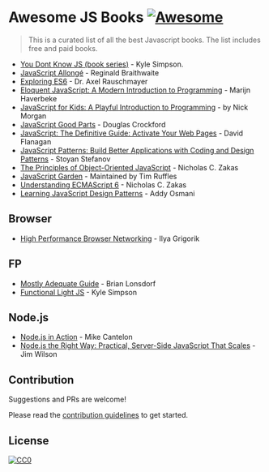 # Awesome JS Books [![Awesome](https://cdn.rawgit.com/sindresorhus/awesome/d7305f38d29fed78fa85652e3a63e154dd8e8829/media/badge.svg)](https://github.com/sindresorhus/awesome)


> This is a curated list of all the best Javascript books. The list includes free and paid books. 

- [You Dont Know JS (book series)](https://github.com/getify/You-Dont-Know-JS) - Kyle Simpson.
- [JavaScript Allongé](https://leanpub.com/javascriptallongesix) - Reginald Braithwaite
- [Exploring ES6](http://exploringjs.com/es6/) - Dr. Axel Rauschmayer
- [Eloquent JavaScript: A Modern Introduction to Programming](https://www.amazon.com/Eloquent-JavaScript-Modern-Introduction-Programming/dp/1593275846/ref=as_li_ss_tl?s=books&ie=UTF8&qid=1466626605&sr=1-1&keywords=eloquent+javascript+2nd+edition&linkCode=ll1&tag=eejs-20&linkId=8f1d94f3bf900d69600f9c8685791be7) - Marijn Haverbeke
- [JavaScript for Kids: A Playful Introduction to Programming](https://www.amazon.com/JavaScript-Kids-Playful-Introduction-Programming/dp/1593274084/ref=as_li_ss_tl?_encoding=UTF8&qid=&sr=&linkCode=ll1&tag=eejs-20&linkId=78320bf6b48bd7f6549a22f9abadc66c) - by Nick Morgan
- [JavaScript Good Parts](https://www.amazon.com/JavaScript-Good-Parts-Douglas-Crockford/dp/0596517742/ref=as_li_ss_tl?ie=UTF8&redirect=true&linkCode=ll1&tag=eejs-20&linkId=afcaa6d74f1fbcc21a0c4d728b83dde1) - Douglas Crockford
- [JavaScript: The Definitive Guide: Activate Your Web Pages](https://www.amazon.com/JavaScript-Definitive-Guide-Activate-Guides/dp/0596805527/ref=as_li_ss_tl?ie=UTF8&redirect=true&linkCode=ll1&tag=eejs-20&linkId=11a79cf9e89a54625cb3a8e8ff2dc8d5) - David Flanagan
- [JavaScript Patterns: Build Better Applications with Coding and Design Patterns](https://www.amazon.com/JavaScript-Patterns-Better-Applications-Coding/dp/0596806752/ref=pd_sim_14_7?_encoding=UTF8&pd_rd_i=0596806752&pd_rd_r=K1RWTDVZE9M9MAFXBYCK&pd_rd_w=pdNGF&pd_rd_wg=9ZSaE&psc=1&refRID=K1RWTDVZE9M9MAFXBYCK) - Stoyan Stefanov 
- [The Principles of Object-Oriented JavaScript](https://www.amazon.com/Principles-Object-Oriented-JavaScript-Nicholas-Zakas/dp/1593275404/ref=pd_sim_14_4?_encoding=UTF8&pd_rd_i=1593275404&pd_rd_r=J707VE8JE7WR9D0HPN4Q&pd_rd_w=xumBa&pd_rd_wg=uEZZm&psc=1&refRID=J707VE8JE7WR9D0HPN4Q) - Nicholas C. Zakas
- [JavaScript Garden](http://bonsaiden.github.io/JavaScript-Garden/) - Maintained by Tim Ruffles
- [Understanding ECMAScript 6](https://leanpub.com/understandinges6/read) - Nicholas C. Zakas
- [Learning JavaScript Design Patterns](http://addyosmani.com/resources/essentialjsdesignpatterns/book/) - Addy Osmani

## Browser
- [High Performance Browser Networking](https://www.amazon.com/High-Performance-Browser-Networking-performance/dp/1449344763/ref=as_li_ss_tl?ie=UTF8&linkCode=ll1&tag=eejs-20&linkId=c73d0d3fc227d36ddc90e2d708f3fb8a) - Ilya Grigorik

## FP

- [Mostly Adequate Guide](https://github.com/MostlyAdequate/mostly-adequate-guide) - Brian Lonsdorf
- [Functional Light JS](https://github.com/getify/functional-light-js) - Kyle Simpson

## Node.js

- [Node.js in Action](https://www.amazon.com/Node-js-Action-Mike-Cantelon/dp/1617290572/ref=as_li_ss_tl?ie=UTF8&qid=1466640698&sr=8-1&keywords=node.js+in+action&linkCode=ll1&tag=eejs-20&linkId=57fbe05f198dad9e06df1c1f8fc29a4c) - Mike Cantelon
- [Node.js the Right Way: Practical, Server-Side JavaScript That Scales](https://www.amazon.com/Node-js-Right-Way-Server-Side-JavaScript/dp/1937785734/ref=sr_1_1?s=books&ie=UTF8&qid=1499377952&sr=1-1&keywords=Node.js+the+Right+Way) - Jim Wilson


## Contribution

Suggestions and PRs are welcome!

Please read the [contribution guidelines](./contributing.md) to get started.

## License

[![CC0](http://i.creativecommons.org/p/zero/1.0/88x31.png)](http://creativecommons.org/publicdomain/zero/1.0/)

